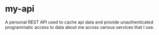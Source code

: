# my-api

A personal REST API used to cache api data and provide unauthenticated
programmatic access to data about me across various services that I use.
